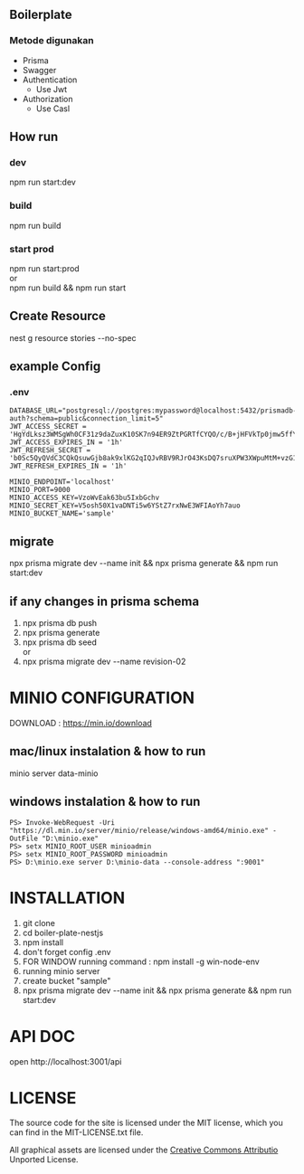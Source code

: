 ## Boilerplate
### Metode digunakan
- Prisma
- Swagger
- Authentication
  - Use Jwt
- Authorization
  - Use Casl


## How run  
### dev
npm run start:dev  

### build
npm run build  
### start prod
npm run start:prod  
or  
npm run build && npm run start  



## Create Resource
nest g resource stories --no-spec  

## example Config
### .env 
```
DATABASE_URL="postgresql://postgres:mypassword@localhost:5432/prismadb-auth?schema=public&connection_limit=5"  
JWT_ACCESS_SECRET = 'HgYdLksz3WMSgWh0CF31z9daZuxK10SK7n94ER9ZtPGRTfCYQO/c/B+jHFVkTp0jmw5ffYktfF97iSF1IidW5w=='  
JWT_ACCESS_EXPIRES_IN = '1h'  
JWT_REFRESH_SECRET = 'b0Sc5QyQVdC3CQkQsuwGjb8ak9xlKG2qIQJvRBV9RJrO43KsDQ7sruXPW3XWpuMtM+vzG18DXtsPt6LLfJcPIw=='  
JWT_REFRESH_EXPIRES_IN = '1h'

MINIO_ENDPOINT='localhost'  
MINIO_PORT=9000  
MINIO_ACCESS_KEY=VzoWvEak63bu5IxbGchv  
MINIO_SECRET_KEY=V5osh50X1vaDNTi5w6YStZ7rxNwE3WFIAoYh7auo  
MINIO_BUCKET_NAME='sample'
```

## migrate
npx prisma migrate dev --name init && npx prisma generate && npm run start:dev

## if any changes in prisma schema
1. npx prisma db push
2. npx prisma generate
3. npx prisma db seed  
or
4. npx prisma migrate dev --name revision-02



# MINIO CONFIGURATION
DOWNLOAD : https://min.io/download  
## mac/linux instalation & how to run 
minio server data-minio  
## windows instalation & how to run  
```
PS> Invoke-WebRequest -Uri "https://dl.min.io/server/minio/release/windows-amd64/minio.exe" -OutFile "D:\minio.exe"  
PS> setx MINIO_ROOT_USER minioadmin  
PS> setx MINIO_ROOT_PASSWORD minioadmin  
PS> D:\minio.exe server D:\minio-data --console-address ":9001"  
```

# INSTALLATION
1. git clone
2. cd boiler-plate-nestjs
3. npm install
4. don't forget config .env
5. FOR WINDOW running command : npm install -g win-node-env
6. running minio server
7. create bucket "sample"
8. npx prisma migrate dev --name init && npx prisma generate && npm run start:dev


# API DOC
open http://localhost:3001/api



# LICENSE
The source code for the site is licensed under the MIT license, which you can find in the MIT-LICENSE.txt file.

All graphical assets are licensed under the [Creative Commons Attributio](https://creativecommons.org/licenses/by/4.0/) Unported License.




